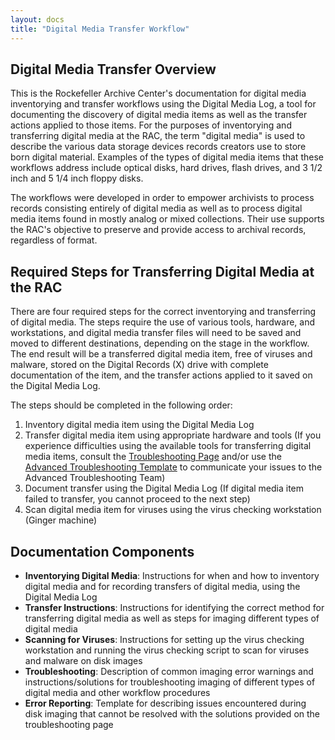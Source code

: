 ```yaml
---
layout: docs
title: "Digital Media Transfer Workflow"
---
```


## Digital Media Transfer Overview

This is the Rockefeller Archive Center's documentation for digital media inventorying and transfer workflows using the Digital Media Log, a tool for documenting the discovery of digital media items as well as the transfer actions applied to those items. For the purposes of inventorying and transferring digital media at the RAC, the term "digital media" is used to describe the various data storage devices records creators use to store born digital material. Examples of the types of digital media items that these workflows address include optical disks, hard drives, flash drives, and 3 1/2 inch and 5 1/4 inch floppy disks.

The workflows were developed in order to empower archivists to process records consisting entirely of digital media as well as to process digital media items found in mostly analog or mixed collections. Their use supports the RAC's objective to preserve and provide access to archival records, regardless of format.

## Required Steps for Transferring Digital Media at the RAC

There are four required steps for the correct inventorying and transferring of digital media. The steps require the use of various tools, hardware, and workstations, and digital media transfer files will need to be saved and moved to different destinations, depending on the stage in the workflow. The end result will be a transferred digital media item, free of viruses and malware, stored on the Digital Records (X) drive with complete documentation of the item, and the transfer actions applied to it saved on the Digital Media Log.

The steps should be completed in the following order:  

1. Inventory digital media item using the Digital Media Log
2. Transfer digital media item using appropriate hardware and tools (If you experience difficulties using the available tools for transferring digital media items, consult the [Troubleshooting Page](troubleshooting) and/or use the [Advanced Troubleshooting Template](error_reporting#advanced_troubleshooting_template) to communicate your issues to the Advanced Troubleshooting Team)
3. Document transfer using the Digital Media Log (If digital media item failed to transfer, you cannot proceed to the next step)
4. Scan digital media item for viruses using the virus checking workstation (Ginger machine)

## Documentation Components

- **Inventorying Digital Media**: Instructions for when and how to inventory digital media and for recording transfers of digital media, using the Digital Media Log
- **Transfer Instructions**: Instructions for identifying the correct method for transferring digital media as well as steps for imaging different types of digital media
- **Scanning for Viruses**: Instructions for setting up the virus checking workstation and running the virus checking script to scan for viruses and malware on disk images
- **Troubleshooting**: Description of common imaging error warnings and instructions/solutions for troubleshooting imaging of different types of digital media and other workflow procedures
- **Error Reporting**: Template for describing issues encountered during disk imaging that cannot be resolved with the solutions provided on the troubleshooting page
